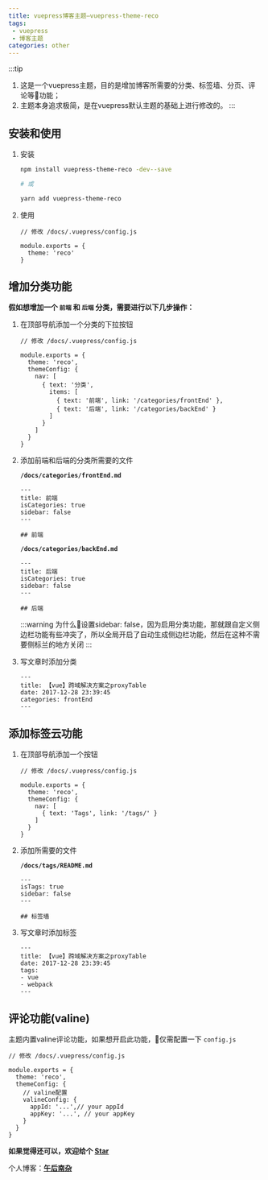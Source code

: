 ```yaml
---
title: vuepress博客主题—vuepress-theme-reco
tags:
 - vuepress
 - 博客主题
categories: other
---
```


:::tip
1. 这是一个vuepress主题，目的是增加博客所需要的分类、标签墙、分页、评论等功能；<br>
2. 主题本身追求极简，是在vuepress默认主题的基础上进行修改的。
:::

<!-- more -->

## 安装和使用

1. 安装

    ```bash
    npm install vuepress-theme-reco -dev--save

    # 或

    yarn add vuepress-theme-reco
    ```
2. 使用

    ```javscript
    // 修改 /docs/.vuepress/config.js

    module.exports = {
      theme: 'reco'
    }  
    ```
## 增加分类功能

**假如想增加一个 `前端` 和 `后端` 分类，需要进行以下几步操作：**

1. 在顶部导航添加一个分类的下拉按钮
    
    ```javscript
    // 修改 /docs/.vuepress/config.js

    module.exports = {
      theme: 'reco',
      themeConfig: {
        nav: [
          { text: '分类', 
            items: [
              { text: '前端', link: '/categories/frontEnd' },
              { text: '后端', link: '/categories/backEnd' }
            ]
          }
        ]
      }  
    }  
    ```

2. 添加前端和后端的分类所需要的文件

    **`/docs/categories/frontEnd.md`**

    ```
    --- 
    title: 前端  
    isCategories: true  
    sidebar: false  
    ---

    ## 前端
    ```

    **`/docs/categories/backEnd.md`**

    ```
    ---
    title: 后端
    isCategories: true
    sidebar: false
    ---

    ## 后端
    ```

    :::warning
    为什么设置sidebar: false，因为启用分类功能，那就跟自定义侧边栏功能有些冲突了，所以全局开启了自动生成侧边栏功能，然后在这种不需要侧标兰的地方关闭
    :::

3. 写文章时添加分类 
   
    ```
    ---
    title: 【vue】跨域解决方案之proxyTable  
    date: 2017-12-28 23:39:45
    categories: frontEnd
    ---
    ```
    
## 添加标签云功能

1. 在顶部导航添加一个按钮
    
    ```javscript
    // 修改 /docs/.vuepress/config.js

    module.exports = {
      theme: 'reco',
      themeConfig: {
        nav: [
          { text: 'Tags', link: '/tags/' }
        ]
      }    
    }  
    ```

2. 添加所需要的文件

    **`/docs/tags/README.md`**

    ```
    ---
    isTags: true
    sidebar: false
    ---

    ## 标签墙
    ```

3. 写文章时添加标签
   
    ```
    ---
    title: 【vue】跨域解决方案之proxyTable  
    date: 2017-12-28 23:39:45  
    tags:
    - vue
    - webpack
    ---
    ```

## 评论功能(valine)

主题内置valine评论功能，如果想开启此功能，仅需配置一下 `config.js`

```javscript
// 修改 /docs/.vuepress/config.js

module.exports = {
  theme: 'reco',
  themeConfig: {
    // valine配置
    valineConfig: {
      appId: '...',// your appId
      appKey: '...', // your appKey
    }
  }  
}  
```

**如果觉得还可以，欢迎给个 [Star](https://github.com/recoluan/vuepress-theme-reco)**

个人博客：[**午后南杂**](http://recoluan.gitlab.io) 